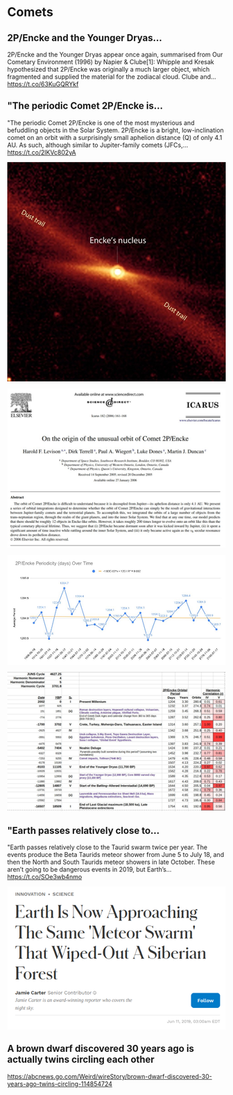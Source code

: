 # Comets

## 2P/Encke and the Younger Dryas...

2P/Encke and the Younger Dryas appear once again, summarised from Our Cometary Environment (1996) by Napier &amp; Clube[1]: Whipple and Kresak hypothesized that 2P/Encke was originally a much larger object, which fragmented and supplied the material for the zodiacal cloud. Clube and… https://t.co/63KuGQRYkf

## "The periodic Comet 2P/Encke is...

"The periodic Comet 2P/Encke is one of the most mysterious and befuddling objects in the Solar System. 2P/Encke is a bright, low-inclination comet on an orbit with a surprisingly small aphelion distance (Q) of only 4.1 AU. As such, although similar to Jupiter-family comets (JFCs,… https://t.co/2lKVc802yA

![](img/1829533561164013705-GWPEbYUXoAEVyLg.jpg)

![](img/1829533561164013705-GWPEcfwXAAMVIM-.jpg)

![](img/1829533561164013705-GWPF3UhW4AExGji.jpg)

![](img/1829533561164013705-GWPGlMaWMAMoGIU.jpg)

## "Earth passes relatively close to...

"Earth passes relatively close to the Taurid swarm twice per year. The events produce the Beta Taurids meteor shower from June 5 to July 18, and then the North and South Taurids meteor showers in late October. These aren’t going to be dangerous events in 2019, but Earth’s… https://t.co/SOe3wb4nmo

![](img/1835608468771762504-GXljiYHWIAA6dPD.png)

## A brown dwarf discovered 30 years ago is actually twins circling each other

https://abcnews.go.com/Weird/wireStory/brown-dwarf-discovered-30-years-ago-twins-circling-114854724